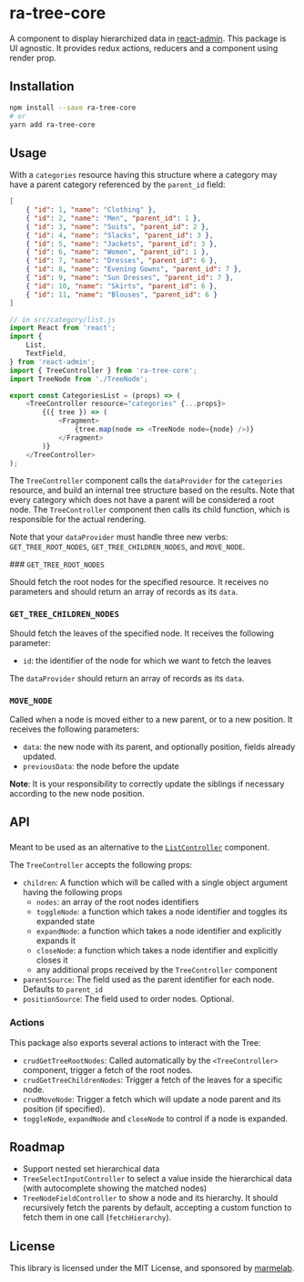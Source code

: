 # ra-tree-core

A component to display hierarchized data in [react-admin](https://github.com/marmelab/react-admin). This package is UI agnostic. It provides redux actions, reducers and a component using render prop.

## Installation

```sh
npm install --save ra-tree-core
# or
yarn add ra-tree-core
```

## Usage

With a `categories` resource having this structure where a category may have a parent category referenced by the `parent_id` field:

```json
[
    { "id": 1, "name": "Clothing" },
    { "id": 2, "name": "Men", "parent_id": 1 },
    { "id": 3, "name": "Suits", "parent_id": 2 },
    { "id": 4, "name": "Slacks", "parent_id": 3 },
    { "id": 5, "name": "Jackets", "parent_id": 3 },
    { "id": 6, "name": "Women", "parent_id": 1 },
    { "id": 7, "name": "Dresses", "parent_id": 6 },
    { "id": 8, "name": "Evening Gowns", "parent_id": 7 },
    { "id": 9, "name": "Sun Dresses", "parent_id": 7 },
    { "id": 10, "name": "Skirts", "parent_id": 6 },
    { "id": 11, "name": "Blouses", "parent_id": 6 }
]
```

```js
// in src/category/list.js
import React from 'react';
import {
    List,
    TextField,
} from 'react-admin';
import { TreeController } from 'ra-tree-core';
import TreeNode from './TreeNode';

export const CategoriesList = (props) => (
    <TreeController resource="categories" {...props}>
        {({ tree }) => (
            <Fragment>
                {tree.map(node => <TreeNode node={node} />)}
            </Fragment>
        )}
    </TreeController>
);
```

The `TreeController` component calls the `dataProvider` for the `categories` resource, and build an internal tree structure based on the results. Note that every category which does not have a parent will be considered a root node. The `TreeController` component then calls its child function, which is responsible for the actual rendering.

Note that your `dataProvider` must handle three new verbs: `GET_TREE_ROOT_NODES`, `GET_TREE_CHILDREN_NODES`, and `MOVE_NODE`.

### `GET_TREE_ROOT_NODES`

Should fetch the root nodes for the specified resource. It receives no parameters and should return an array of records as its `data`.

### `GET_TREE_CHILDREN_NODES`

Should fetch the leaves of the specified node. It receives the following parameter: 
- `id`: the identifier of the node for which we want to fetch the leaves

The `dataProvider` should return an array of records as its `data`. 

### `MOVE_NODE`

Called when a node is moved either to a new parent, or to a new position. It receives the following parameters: 
- `data`: the new node with its parent, and optionally position, fields already updated.
- `previousData`: the node before the update

**Note**: It is your responsibility to correctly update the siblings if necessary according to the new node position.

## API

### <TreeController>

Meant to be used as an alternative to the [`ListController`](https://marmelab.com/react-admin/List.html#the-list-component) component.

The `TreeController` accepts the following props:

- `children`: A function which will be called with a single object argument having the following props
  - `nodes`: an array of the root nodes identifiers
  - `toggleNode`: a function which takes a node identifier and toggles its expanded state
  - `expandNode`: a function which takes a node identifier and explicitly expands it
  - `closeNode`: a function which takes a node identifier and explicitly closes it
  - any additional props received by the `TreeController` component
- `parentSource`: The field used as the parent identifier for each node. Defaults to `parent_id`
- `positionSource`: The field used to order nodes. Optional.

### Actions

This package also exports several actions to interact with the Tree:

- `crudGetTreeRootNodes`: Called automatically by the `<TreeController>` component, trigger a fetch of the root nodes.
- `crudGetTreeChildrenNodes`: Trigger a fetch of the leaves for a specific node.
- `crudMoveNode`: Trigger a fetch which will update a node parent and its position (if specified).
- `toggleNode`, `expandNode` and `closeNode` to control if a node is expanded.

## Roadmap

- Support nested set hierarchical data
- `TreeSelectInputController` to select a value inside the hierarchical data (with autocomplete showing the matched nodes)
- `TreeNodeFieldController` to show a node and its hierarchy. It should recursively fetch the parents by default, accepting a custom function to fetch them in one call (`fetchHierarchy`).

## License

This library is licensed under the MIT License, and sponsored by [marmelab](http://marmelab.com).
